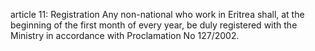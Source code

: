 article 11: Registration
Any non-national who work in Eritrea shall, at the beginning of the first month of every year, be duly registered with the Ministry in accordance with Proclamation No 127&#x2F;2002.
<ul>
</ul>